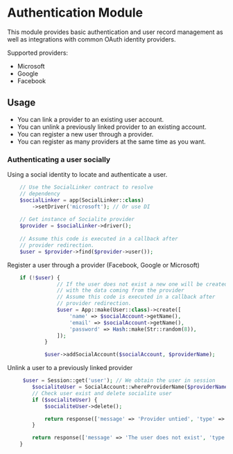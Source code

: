 # Authentication Module
This module provides basic authentication and user record management as well
as integrations with common OAuth identity providers.

Supported providers:
- Microsoft
- Google
- Facebook

## Usage
- You can link a provider to an existing user account.
- You can unlink a previously linked provider to an existing account.
- You can register a new user through a provider.
- You can register as many providers at the same time as you want.

### Authenticating a user socially
Using a social identity to locate and authenticate a user.

```php
    // Use the SocialLinker contract to resolve
    // dependency
    $socialLinker = app(SocialLinker::class)
        ->setDriver('microsoft'); // Or use DI
        
    // Get instance of Socialite provider
    $provider = $socialLinker->driver();
    
    // Assume this code is executed in a callback after
    // provider redirection.
    $user = $provider->find($provider->user());
```

Register a user through a provider (Facebook, Google or Microsoft)
```php
    if (!$user) {
                // If the user does not exist a new one will be created.
                // with the data coming from the provider
                // Assume this code is executed in a callback after
                // provider redirection.
                $user = App::make(User::class)->create([
                    'name' => $socialAccount->getName(),
                    'email' => $socialAccount->getName(),
                    'password' => Hash::make(Str::random(8)),
                ]);
            }

            $user->addSocialAccount($socialAccount, $providerName);
```

Unlink a user to a previously linked provider
```php
     $user = Session::get('user'); // We obtain the user in session
        $socialiteUser = SocialAccount::whereProviderName($providerName)->whereUserId($user->id)->first(); // Get the user linked to the provider
        // Check user exist and delete socialite user
        if ($socialiteUser) {
            $socialiteUser->delete();

            return response(['message' => 'Provider untied', 'type' => 'success']);
        }

        return response(['message' => 'The user does not exist', 'type' => 'error']);
    }
```
